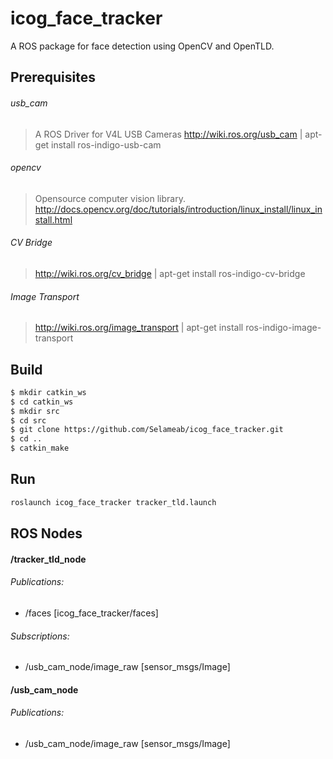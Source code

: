 icog_face_tracker
================

A ROS package for face detection using OpenCV and OpenTLD.

Prerequisites
-------------
###### usb_cam
> A ROS Driver for V4L USB Cameras
> http://wiki.ros.org/usb_cam | apt-get install ros-indigo-usb-cam

###### opencv
> Opensource computer vision library.
> http://docs.opencv.org/doc/tutorials/introduction/linux_install/linux_install.html

###### CV Bridge
> http://wiki.ros.org/cv_bridge | apt-get install ros-indigo-cv-bridge

###### Image Transport
> http://wiki.ros.org/image_transport | apt-get install ros-indigo-image-transport

Build
-----
```sh
$ mkdir catkin_ws
$ cd catkin_ws
$ mkdir src
$ cd src
$ git clone https://github.com/Selameab/icog_face_tracker.git
$ cd ..
$ catkin_make
```

Run
---
```sh
roslaunch icog_face_tracker tracker_tld.launch
```

ROS Nodes
---------
#### /tracker_tld_node

###### Publications: 
 * /faces [icog_face_tracker/faces]
 
###### Subscriptions: 
 * /usb_cam_node/image_raw [sensor_msgs/Image]
 

#### /usb_cam_node

###### Publications: 
 * /usb_cam_node/image_raw [sensor_msgs/Image]